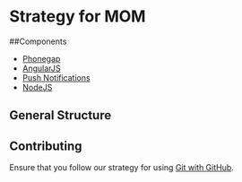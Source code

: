 Strategy for MOM
=======================

##Components
- [Phonegap](phonegap.md)
- [AngularJS](angular.md)
- [Push Notifications](push_notifications.md)
- [NodeJS](node.md)

## General Structure


## Contributing

Ensure that you follow our strategy for using [Git with GitHub](git.md).



